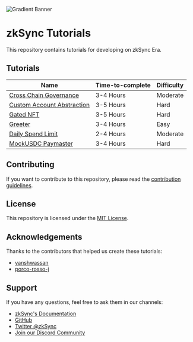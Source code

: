 ![Gradient Banner](https://github.com/matter-labs/tutorials/assets/10233439/8efffb9b-ad1f-4bf2-8f73-9cab8f7ccd22)

# zkSync Tutorials

This repository contains tutorials for developing on zkSync Era.

## Tutorials

| Name                                                               | Time-to-complete | Difficulty |
| ------------------------------------------------------------------ | ---------------- | ---------- |
| [Cross Chain Governance](./cross-chain/README.md)                  | 3-4 Hours        | Moderate   |
| [Custom Account Abstraction](./custom-aa/README.md)                | 3-5 Hours        | Hard       |
| [Gated NFT](./gated-nft/README.md)                                 | 3-5 Hours        | Hard       |
| [Greeter](./greeter/README.md)                                     | 3-4 Hours        | Easy       |
| [Daily Spend Limit](./spend-limit/README.md)                       | 2-4 Hours        | Moderate   |
| [MockUSDC Paymaster](./usdc-paymaster-w-api3-data-feeds/README.md) | 3-4 Hours        | Hard       |

## Contributing

If you want to contribute to this repository, please read the [contribution guidelines](./CONTRIBUTING.md).

## License

This repository is licensed under the [MIT License](./LICENSE).

## Acknowledgements

Thanks to the contributors that helped us create these tutorials:

- [vanshwassan](https://github.com/vanshwassan)
- [porco-rosso-j](https://github.com/porco-rosso-j)

## Support

If you have any questions, feel free to ask them in our channels:

- [zkSync's Documentation](https://era.zksync.io/docs/)
- [GitHub](https://github.com/matter-labs)
- [Twitter @zkSync](https://twitter.com/zksync)
- [Join our Discord Community](https://join.zksync.dev)
